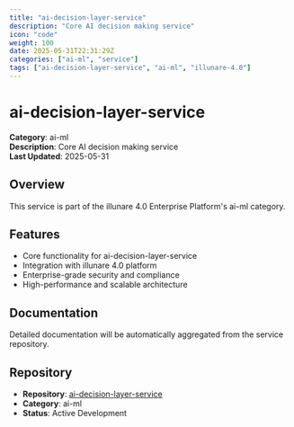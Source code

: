 ```yaml
---
title: "ai-decision-layer-service"
description: "Core AI decision making service"
icon: "code"
weight: 100
date: 2025-05-31T22:31:29Z
categories: ["ai-ml", "service"]
tags: ["ai-decision-layer-service", "ai-ml", "illunare-4.0"]
---
```


# ai-decision-layer-service

**Category**: ai-ml  
**Description**: Core AI decision making service  
**Last Updated**: 2025-05-31

## Overview

This service is part of the illunare 4.0 Enterprise Platform's ai-ml category.

## Features

- Core functionality for ai-decision-layer-service
- Integration with illunare 4.0 platform
- Enterprise-grade security and compliance
- High-performance and scalable architecture

## Documentation

Detailed documentation will be automatically aggregated from the service repository.

## Repository

- **Repository**: [ai-decision-layer-service](https://github.com/illunare-40/ai-decision-layer-service)
- **Category**: ai-ml
- **Status**: Active Development


